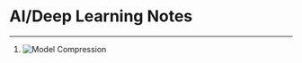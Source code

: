 # AI/Deep Learning Notes
---
1. ![Model Compression](https://github.com/albertmundu/deep-notes/tree/main/model-compression#model-compression)

